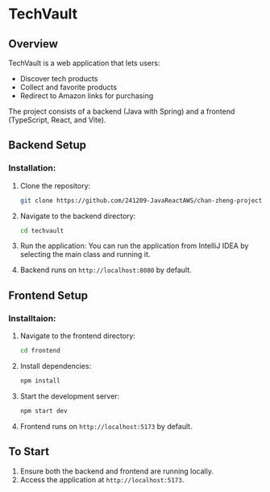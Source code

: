 # TechVault

## Overview
TechVault is a web application that lets users:
- Discover tech products
- Collect and favorite products
- Redirect to Amazon links for purchasing

The project consists of a backend (Java with Spring) and a frontend (TypeScript, React, and Vite).


## Backend Setup
### Installation:
1. Clone the repository:
   ```bash
   git clone https://github.com/241209-JavaReactAWS/chan-zheng-project1.git
   ```
2. Navigate to the backend directory:
   ```bash
   cd techvault
   ```
3. Run the application:
 You can run the application from IntelliJ IDEA by selecting the main class and running it.

4. Backend runs on `http://localhost:8080` by default.

## Frontend Setup
### Installtaion:
1. Navigate to the frontend directory:
   ```bash
   cd frontend
   ```
2. Install dependencies:
   ```bash
   npm install
   ```
3. Start the development server:
   ```bash
   npm start dev
   ```
4. Frontend runs on `http://localhost:5173` by default.


## To Start
1. Ensure both the backend and frontend are running locally.
2. Access the application at `http://localhost:5173`.
